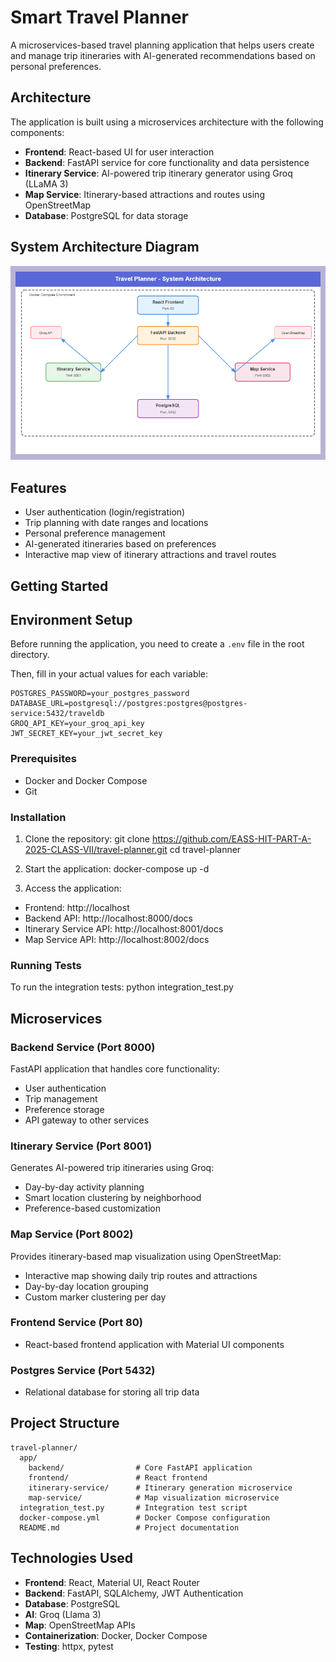 # Smart Travel Planner

A microservices-based travel planning application that helps users create and manage trip itineraries with AI-generated recommendations based on personal preferences.

## Architecture

The application is built using a microservices architecture with the following components:

- **Frontend**: React-based UI for user interaction
- **Backend**: FastAPI service for core functionality and data persistence
- **Itinerary Service**: AI-powered trip itinerary generator using Groq (LLaMA 3)
- **Map Service**: Itinerary-based attractions and routes using OpenStreetMap
- **Database**: PostgreSQL for data storage

## System Architecture Diagram

![System Architecture](assets/system-architecture.png)

## Features

- User authentication (login/registration)
- Trip planning with date ranges and locations
- Personal preference management
- AI-generated itineraries based on preferences
- Interactive map view of itinerary attractions and travel routes

## Getting Started

## Environment Setup

Before running the application, you need to create a `.env` file in the root directory.

Then, fill in your actual values for each variable:

```
POSTGRES_PASSWORD=your_postgres_password
DATABASE_URL=postgresql://postgres:postgres@postgres-service:5432/traveldb
GROQ_API_KEY=your_groq_api_key
JWT_SECRET_KEY=your_jwt_secret_key
```

### Prerequisites

- Docker and Docker Compose
- Git

### Installation

1. Clone the repository:
   git clone https://github.com/EASS-HIT-PART-A-2025-CLASS-VII/travel-planner.git
   cd travel-planner

2. Start the application:
   docker-compose up -d

3. Access the application:

- Frontend: http://localhost
- Backend API: http://localhost:8000/docs
- Itinerary Service API: http://localhost:8001/docs
- Map Service API: http://localhost:8002/docs

### Running Tests

To run the integration tests:
python integration_test.py

## Microservices

### Backend Service (Port 8000)

FastAPI application that handles core functionality:

- User authentication
- Trip management
- Preference storage
- API gateway to other services

### Itinerary Service (Port 8001)

Generates AI-powered trip itineraries using Groq:

- Day-by-day activity planning
- Smart location clustering by neighborhood
- Preference-based customization

### Map Service (Port 8002)

Provides itinerary-based map visualization using OpenStreetMap:

- Interactive map showing daily trip routes and attractions
- Day-by-day location grouping
- Custom marker clustering per day

### Frontend Service (Port 80)

- React-based frontend application with Material UI components

### Postgres Service (Port 5432)

- Relational database for storing all trip data

## Project Structure

```text
travel-planner/
  app/
    backend/                # Core FastAPI application
    frontend/               # React frontend
    itinerary-service/      # Itinerary generation microservice
    map-service/            # Map visualization microservice
  integration_test.py       # Integration test script
  docker-compose.yml        # Docker Compose configuration
  README.md                 # Project documentation
```

## Technologies Used

- **Frontend**: React, Material UI, React Router
- **Backend**: FastAPI, SQLAlchemy, JWT Authentication
- **Database**: PostgreSQL
- **AI**: Groq (Llama 3)
- **Map**: OpenStreetMap APIs
- **Containerization**: Docker, Docker Compose
- **Testing**: httpx, pytest
